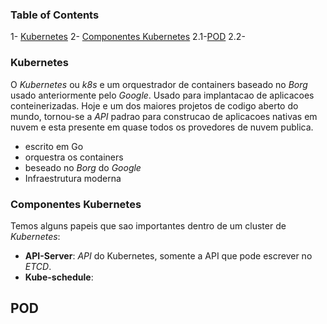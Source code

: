 ### Table of Contents
1- [Kubernetes](#kubernetes)
2- [Componentes Kubernetes](#componentes-kubernetes)
    2.1-[POD](#POD)
    2.2-

### Kubernetes
O *Kubernetes* ou *k8s* e um orquestrador de containers baseado no *Borg* usado anteriormente pelo *Google*. Usado para implantacao de aplicacoes conteinerizadas. Hoje e um dos maiores projetos de codigo aberto do mundo, tornou-se a *API* padrao para construcao de aplicacoes nativas em nuvem e esta presente em quase todos os provedores de nuvem publica.

- escrito em Go
- orquestra os containers
- beseado no *Borg* do *Google*
- Infraestrutura moderna

### Componentes Kubernetes
Temos alguns papeis que sao importantes dentro de um cluster de *Kubernetes*:

- **API-Server**: *API* do Kubernetes, somente a API que pode escrever no *ETCD*.
- **Kube-schedule**: 





## POD


